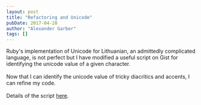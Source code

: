 ```yaml
---
layout: post
title: "Refactoring and Unicode"
pubDate: 2017-04-28
author: "Alexander Garber"
tags: []
---
```


<div dir="ltr" style="text-align: left;" trbidi="on">Ruby's implementation of Unicode for Lithuanian, an admittedly complicated language, is not perfect but I have modified a useful script on Gist for identifying the unicode value of a given
          character.<br><br>Now that I can identify the unicode value of tricky diacritics and accents, I can refine my code.<br><br>Details of the script <a href="https://gist.github.com/clockworkpc/079184e48b62d2a9e85553ee6810bee2#file-get_unicode-rb" target="_blank">here</a>.<br><br>
</div>
